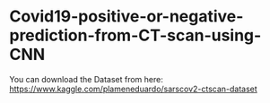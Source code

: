 # Covid19-positive-or-negative-prediction-from-CT-scan-using-CNN

You can download the Dataset from here: https://www.kaggle.com/plameneduardo/sarscov2-ctscan-dataset
